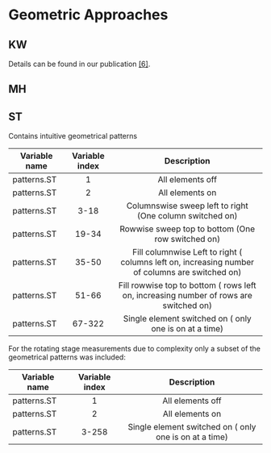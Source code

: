 # Geometric Approaches

## KW

Details can be found in our publication [[6]](./References.md#6).

## MH

## ST

Contains intuitive geometrical patterns

| Variable name | Variable index | Description                                                                                    |
| ------------- |:--------------:|:----------------------------------------------------------------------------------------------:|
| patterns.ST   | 1              | All elements off                                                                               |
| patterns.ST   | 2              | All elements on                                                                                |
| patterns.ST   | 3-18           | Columnswise sweep left to right (One column switched on)                                       |
| patterns.ST   | 19-34          | Rowwise sweep top to bottom (One row switched on)                                              |
| patterns.ST   | 35-50          | Fill columnwise Left to right ( columns left on, increasing number of columns are switched on) |
| patterns.ST   | 51-66          | Fill rowwise top to bottom ( rows left on, increasing number of rows are switched on)          |
| patterns.ST   | 67-322         | Single element switched on ( only one is on at a time)                                         |

For the rotating stage measurements due to complexity only a subset of the geometrical patterns was included:

| Variable name | Variable index | Description                                            |
| ------------- |:--------------:|:------------------------------------------------------:|
| patterns.ST   | 1              | All elements off                                       |
| patterns.ST   | 2              | All elements on                                        |
| patterns.ST   | 3-258          | Single element switched on ( only one is on at a time) |
